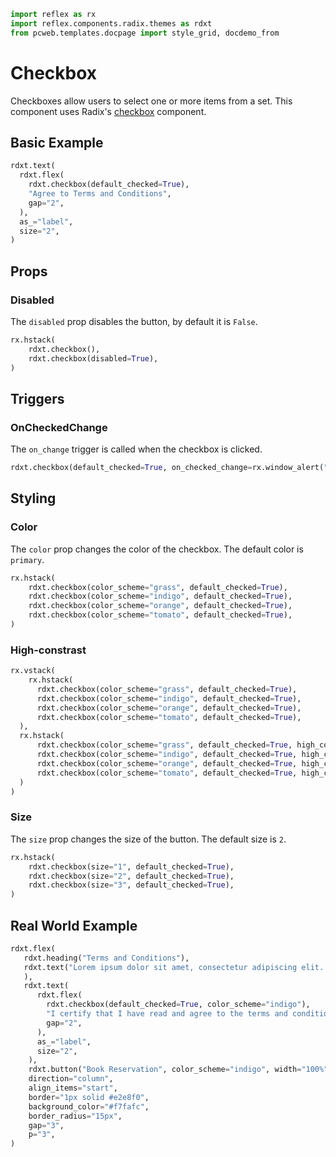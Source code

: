 ```python exec
import reflex as rx
import reflex.components.radix.themes as rdxt
from pcweb.templates.docpage import style_grid, docdemo_from
```


# Checkbox

Checkboxes allow users to select one or more items from a set. This component uses Radix's [checkbox](https://radix-ui.com/primitives/docs/components/checkbox) component.

## Basic Example

```python demo
rdxt.text(
  rdxt.flex(
    rdxt.checkbox(default_checked=True),
    "Agree to Terms and Conditions", 
    gap="2",
  ),
  as_="label",
  size="2",
)
```

## Props

### Disabled

The `disabled` prop disables the button, by default it is `False`.

```python demo
rx.hstack(
    rdxt.checkbox(),
    rdxt.checkbox(disabled=True),
)
```

## Triggers

### OnCheckedChange

The `on_change` trigger is called when the checkbox is clicked.

```python demo
rdxt.checkbox(default_checked=True, on_checked_change=rx.window_alert("Checked!"))
```

## Styling

### Color

The `color` prop changes the color of the checkbox. The default color is `primary`.

```python demo
rx.hstack(
    rdxt.checkbox(color_scheme="grass", default_checked=True),
    rdxt.checkbox(color_scheme="indigo", default_checked=True),
    rdxt.checkbox(color_scheme="orange", default_checked=True),
    rdxt.checkbox(color_scheme="tomato", default_checked=True),
)
```

### High-constrast

```python demo
rx.vstack(
    rx.hstack(
      rdxt.checkbox(color_scheme="grass", default_checked=True),
      rdxt.checkbox(color_scheme="indigo", default_checked=True),
      rdxt.checkbox(color_scheme="orange", default_checked=True),
      rdxt.checkbox(color_scheme="tomato", default_checked=True),
  ),
  rx.hstack(
      rdxt.checkbox(color_scheme="grass", default_checked=True, high_contrast=True),
      rdxt.checkbox(color_scheme="indigo", default_checked=True, high_contrast=True),
      rdxt.checkbox(color_scheme="orange", default_checked=True, high_contrast=True),
      rdxt.checkbox(color_scheme="tomato", default_checked=True, high_contrast=True),
  )
)
```


### Size

The `size` prop changes the size of the button. The default size is `2`.

```python demo
rx.hstack(
    rdxt.checkbox(size="1", default_checked=True),
    rdxt.checkbox(size="2", default_checked=True),
    rdxt.checkbox(size="3", default_checked=True),
)
```


## Real World Example


```python demo
rdxt.flex(
   rdxt.heading("Terms and Conditions"),
   rdxt.text("Lorem ipsum dolor sit amet, consectetur adipiscing elit. Sed neque elit, tristique placerat feugiat ac, facilisis vitae arcu. Proin eget egestas augue. Praesent ut sem nec arcu 'pellentesque aliquet. Duis dapibus diam vel metus tempus vulputate.",
   ),
   rdxt.text(
      rdxt.flex(
        rdxt.checkbox(default_checked=True, color_scheme="indigo"),
        "I certify that I have read and agree to the terms and conditions for this reservation.", 
        gap="2",
      ),
      as_="label",
      size="2",
    ),
    rdxt.button("Book Reservation", color_scheme="indigo", width="100%"),
    direction="column",
    align_items="start",
    border="1px solid #e2e8f0",
    background_color="#f7fafc",
    border_radius="15px",
    gap="3",
    p="3",
)
```